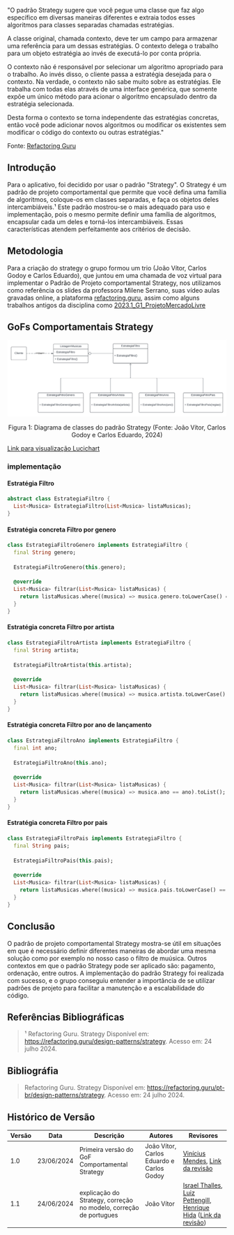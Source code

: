 "O padrão Strategy sugere que você pegue uma classe que faz algo específico em diversas maneiras diferentes e extraia todos esses algoritmos para classes separadas chamadas estratégias.

A classe original, chamada contexto, deve ter um campo para armazenar uma referência para um dessas estratégias. O contexto delega o trabalho para um objeto estratégia ao invés de executá-lo por conta própria.

O contexto não é responsável por selecionar um algoritmo apropriado para o trabalho. Ao invés disso, o cliente passa a estratégia desejada para o contexto. Na verdade, o contexto não sabe muito sobre as estratégias. Ele trabalha com todas elas através de uma interface genérica, que somente expõe um único método para acionar o algoritmo encapsulado dentro da estratégia selecionada.

Desta forma o contexto se torna independente das estratégias concretas, então você pode adicionar novos algoritmos ou modificar os existentes sem modificar o código do contexto ou outras estratégias."

Fonte: [Refactoring Guru](https://refactoring.guru/pt-br/design-patterns/strategy)

## Introdução

Para o aplicativo, foi decidido por usar o padrão "Strategy". O Strategy é um padrão de projeto comportamental que permite que você defina uma família de algoritmos, coloque-os em classes separadas, e faça os objetos deles intercambiáveis.¹ Este padrão mostrou-se o mais adequado para uso e implementação, pois o mesmo permite definir uma família de algoritmos, encapsular cada um deles e torná-los intercambiáveis. Essas características atendem perfeitamente aos critérios de decisão.

## Metodologia

Para a criação do strategy o grupo formou um trio (João Vítor, Carlos Godoy e Carlos Eduardo), que juntou em uma chamada de voz virtual para implementar o Padrão de Projeto comportamental Strategy, nos utilizamos como referência os slides da professora Milene Serrano, suas vídeo aulas gravadas online, a plataforma [refactoring.guru](https://refactoring.guru/design-patterns/strategy), assim como alguns trabalhos antigos da disciplina como [2023.1_G1_ProjetoMercadoLivre](https://unbarqdsw2023-1.github.io/2023.1_G1_ProjetoMercadoLivre/#/PadroesDeProjeto/3.2.1.Strategy)

## GoFs Comportamentais Strategy

![Figura 1](../Assets/GoFStrategy.png)

<div style="text-align: center">
  <p>Figura 1: Diagrama de classes do padrão Strategy (Fonte: João Vítor, Carlos Godoy e Carlos Eduardo, 2024)</p>
</div>

[Link para visualização Lucichart](https://lucid.app/lucidchart/975f7f68-6a93-4a32-a801-3aae98bb4caa/edit?invitationId=inv_3ad88baf-8c77-475a-b16d-ac75edce0cfb)

### implementação


#### Estratégia Filtro 
```dart
abstract class EstrategiaFiltro {
  List<Musica> EstrategiaFiltro(List<Musica> listaMusicas);
}

```

#### Estratégia concreta Filtro por genero
```dart
class EstrategiaFiltroGenero implements EstrategiaFiltro {
  final String genero;

  EstrategiaFiltroGenero(this.genero);

  @override
  List<Musica> filtrar(List<Musica> listaMusicas) {
    return listaMusicas.where((musica) => musica.genero.toLowerCase() == genero.toLowerCase()).toList();
  }
}
```

#### Estratégia concreta Filtro por artista
```dart
class EstrategiaFiltroArtista implements EstrategiaFiltro {
  final String artista;

  EstrategiaFiltroArtista(this.artista);

  @override
  List<Musica> filtrar(List<Musica> listaMusicas) {
    return listaMusicas.where((musica) => musica.artista.toLowerCase() == artista.toLowerCase()).toList();
  }
}
```

#### Estratégia concreta Filtro por ano de lançamento
```dart
class EstrategiaFiltroAno implements EstrategiaFiltro {
  final int ano;

  EstrategiaFiltroAno(this.ano);

  @override
  List<Musica> filtrar(List<Musica> listaMusicas) {
    return listaMusicas.where((musica) => musica.ano == ano).toList();
  }
}
```

#### Estratégia concreta Filtro por pais
```dart
class EstrategiaFiltroPais implements EstrategiaFiltro {
  final String pais;

  EstrategiaFiltroPais(this.pais);

  @override
  List<Musica> filtrar(List<Musica> listaMusicas) {
    return listaMusicas.where((musica) => musica.pais.toLowerCase() == pais.toLowerCase()).toList();
  }
}
```

## Conclusão 

  O padrão de projeto comportamental Strategy mostra-se útil em situações em que é necessário definir diferentes maneiras de abordar uma mesma solução como por exemplo no nosso caso o filtro de muúsica. Outros contextos em que o padrão Strategy pode ser aplicado são: pagamento, ordenação, entre outros. A implementação do padrão Strategy foi realizada com sucesso, e o grupo conseguiu entender a importância de se utilizar padrões de projeto para facilitar a manutenção e a escalabilidade do código.

## Referências Bibliográficas
> ¹ Refactoring Guru. Strategy Disponível em: <https://refactoring.guru/design-patterns/strategy>. Acesso em: 24 julho 2024.

## Bibliográfia

> Refactoring Guru. Strategy Disponível em: <https://refactoring.guru/pt-br/design-patterns/strategy>. Acesso em: 24 julho 2024.

## Histórico de Versão

| Versão | Data       | Descrição                                               | Autores                        | Revisores |
| ------ | ---------- | ------------------------------------------------------- | ------------------------------ | --------- |
| 1.0 | 23/06/2024 | Primeira versão do GoF Comportamental Strategy | João Vítor, Carlos Eduardo e Carlos Godoy | [Vinícius Mendes](https://github.com/yabamiah), [Link da revisão](https://github.com/UnBArqDsw2024-1/2024.1_G2_My_Music/pull/64)|
| 1.1 | 24/06/2024 | explicação do Strategy, correção no modelo, correção de portugues | João Vítor | [Israel Thalles](https://github.com/IsraelThalles), [Luiz Pettengill](https://github.com/LuizPettengill), [Henrique Hida](https://github.com/HenriqueHida)  ([Link da revisão](https://github.com/UnBArqDsw2024-1/2024.1_G2_My_Music/pull/64#pullrequestreview-2197938728)) |
